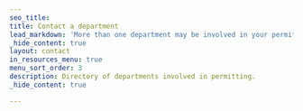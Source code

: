 ```yaml
---
seo_title: 
title: Contact a department
lead_markdown: 'More than one department may be involved in your permitting process. Not sure who to contact? [Residential Plan Review](/residential/resources/contact/#residential-plan-review) is a great place to start.'
_hide_content: true
layout: contact
in_resources_menu: true
menu_sort_order: 3
description: Directory of departments involved in permitting.
_hide_content: true

---
```

